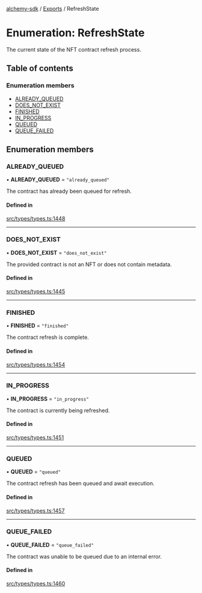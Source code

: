 [alchemy-sdk](../README.md) / [Exports](../modules.md) / RefreshState

# Enumeration: RefreshState

The current state of the NFT contract refresh process.

## Table of contents

### Enumeration members

- [ALREADY\_QUEUED](RefreshState.md#already_queued)
- [DOES\_NOT\_EXIST](RefreshState.md#does_not_exist)
- [FINISHED](RefreshState.md#finished)
- [IN\_PROGRESS](RefreshState.md#in_progress)
- [QUEUED](RefreshState.md#queued)
- [QUEUE\_FAILED](RefreshState.md#queue_failed)

## Enumeration members

### ALREADY\_QUEUED

• **ALREADY\_QUEUED** = `"already_queued"`

The contract has already been queued for refresh.

#### Defined in

[src/types/types.ts:1448](https://github.com/alchemyplatform/alchemy-sdk-js/blob/5992f68/src/types/types.ts#L1448)

___

### DOES\_NOT\_EXIST

• **DOES\_NOT\_EXIST** = `"does_not_exist"`

The provided contract is not an NFT or does not contain metadata.

#### Defined in

[src/types/types.ts:1445](https://github.com/alchemyplatform/alchemy-sdk-js/blob/5992f68/src/types/types.ts#L1445)

___

### FINISHED

• **FINISHED** = `"finished"`

The contract refresh is complete.

#### Defined in

[src/types/types.ts:1454](https://github.com/alchemyplatform/alchemy-sdk-js/blob/5992f68/src/types/types.ts#L1454)

___

### IN\_PROGRESS

• **IN\_PROGRESS** = `"in_progress"`

The contract is currently being refreshed.

#### Defined in

[src/types/types.ts:1451](https://github.com/alchemyplatform/alchemy-sdk-js/blob/5992f68/src/types/types.ts#L1451)

___

### QUEUED

• **QUEUED** = `"queued"`

The contract refresh has been queued and await execution.

#### Defined in

[src/types/types.ts:1457](https://github.com/alchemyplatform/alchemy-sdk-js/blob/5992f68/src/types/types.ts#L1457)

___

### QUEUE\_FAILED

• **QUEUE\_FAILED** = `"queue_failed"`

The contract was unable to be queued due to an internal error.

#### Defined in

[src/types/types.ts:1460](https://github.com/alchemyplatform/alchemy-sdk-js/blob/5992f68/src/types/types.ts#L1460)

